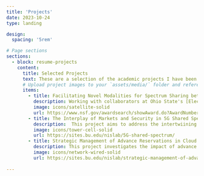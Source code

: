 ```yaml
---
title: 'Projects'
date: 2023-10-24
type: landing

design:
  spacing: '5rem'

# Page sections
sections:
  - block: resume-projects
    content:
      title: Selected Projects
      text: These are a selection of the academic projects I have been involved with as part of my graduate studies.
      # Upload project images to your `assets/media/` folder and reference the filename in the `image` option
      items:
        - title: Facilitating Novel Modalities for Spectrum Sharing between Earth-Observing Microwave Radiometers and Commercial Users
          description: Working with collaborators at Ohio State's [ElectroScience Labratory](https://electroscience.osu.edu/), this interdisciplinary project seeks to establish sharing frameworks in the high band (beyond 6 GHz) portions of wireless spectrum. I have performed statistical analyses of [radiometer trace data](https://github.com/nislab/passive-radiometer-trace-data) to determine available transmission windows for commercial use, establishing a joint queuing- and game-theoretic model covering a variety of scenarios for customer behavior and sharing frameworks.
          image: icons/satellite-solid
          url: https://www.nsf.gov/awardsearch/showAward.do?AwardNumber=2229104
        - title: The Interplay of Markets and Security in 5G Shared Spectrum Services 
          description:  This project aims to address the intertwiining of economics and security frameworks in areas of spectrum where flexible sharing is possible, such as the mid-band 3.5 GHz portion governed by the [Citizens Broadband Radio Service (CBRS)](https://www.fcc.gov/wireless/bureau-divisions/mobility-division/35-ghz-band/35-ghz-band-overview). I established a joint queuing- and game-theoreitc based model for the priority upgrade purchase problem in cognitive radio settings, and developed tools using Python's SimPy package to simulate user agent behavior under both a two tier priority system and CBRS-type systems with incumbent traffic present. I also have supervised undergradate students' work perofrming radio traffic monitoring experiments, as well as had the opportunity to present my work directly to the CTO team of a CBRS Spectrum Access Administrator.
          image: icons/tower-cell-solid
          url: https://sites.bu.edu/nislab/5G-shared-spectrum/
        - title: Strategic Management of Advance Reservations in Cloud and Network Services
          description: This project investigates the impact of advance reservation of resources by users in cloud systems. I formulated a queuing game model to describe the incentive to pay for compute resource reservations in advance, and evaluated the game across varying preemption scheduling policies based on reservation priority. Using SimPy, I constructed a simulation tool to model user agent purchasing decisions, leveraging techniques to evaluate queue statistics for tagged ghost user agents to determine system behavior without impacting the results.
          image: icons/network-wired-solid
          url: https://sites.bu.edu/nislab/strategic-management-of-advance-reservations/
    
---
```

